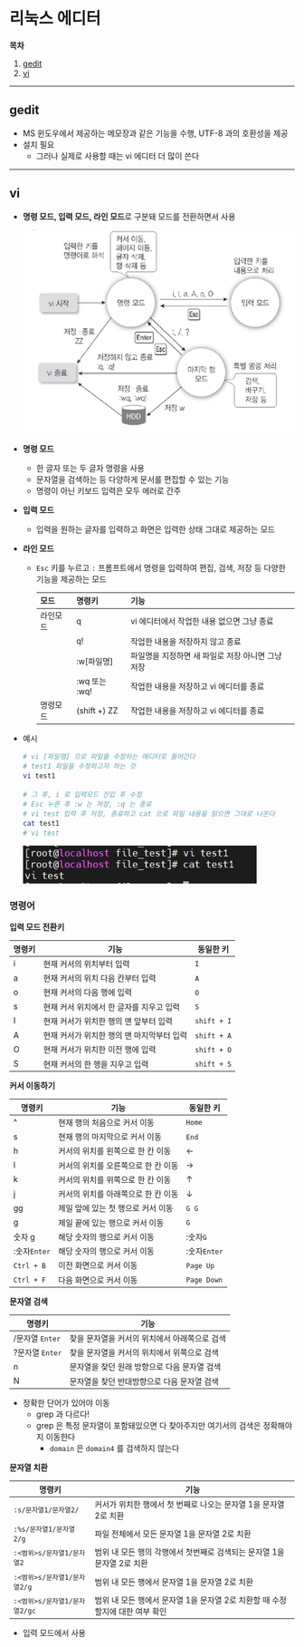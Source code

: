 # 리눅스 에디터

**목차**

1. [gedit](#gedit)
2. [vi](#vi)

---

## gedit

* MS 윈도우에서 제공하는 메모장과 같은 기능을 수행, UTF-8 과의 호환성을 제공
* 설치 필요
  * 그러나 실제로 사용할 때는 vi 에디터 더 많이 쓴다

---

## vi

* **명령 모드, 입력 모드, 라인 모드**로 구분돼 모드를 전환하면서 사용

  ![vi](./04_Editor.assets/vi.png)

* **명령 모드**

  * 한 글자 또는 두 글자 명령을 사용
  * 문자열을 검색하는 등 다양하게 문서를 편집할 수 있는 기능
  * 명령이 아닌 키보드 입력은 모두 에러로 간주

* **입력 모드**

  * 입력을 원하는 글자를 입력하고 화면은 입력한 상태 그대로 제공하는 모드

* **라인 모드**

  * `Esc` 키를 누르고 `:` 프롬프트에서 명령을 입력하여 편집, 검색, 저장 등 다양한 기능을 제공하는 모드

    | 모드     | 명령키        | 기능                                              |
    | -------- | ------------- | ------------------------------------------------- |
    | 라인모드 | q             | vi 에디터에서 작업한 내용 없으면 그냥 종료        |
    |          | q!            | 작업한 내용을 저장하지 않고 종료                  |
    |          | :w[파일명]    | 파일명을 지정하면 새 파일로 저장 아니면 그냥 저장 |
    |          | :wq 또는 :wq! | 작업한 내용을 저장하고 vi 에디터를 종료           |
    | 명령모드 | (shift +) ZZ  | 작업한 내용을 저장하고 vi 에디터를 종료           |

* 예시

  ```bash
  # vi [파일명] 으로 파일을 수정하는 에디터로 들어간다
  # test1 파일을 수정하고자 하는 것
  vi test1
  
  # 그 후, i 로 입력모드 진입 후 수정
  # Esc 누른 후 :w 는 저장, :q 는 종료
  # vi test 입력 후 저장, 종료하고 cat 으로 파일 내용을 읽으면 그대로 나온다
  cat test1
  # vi test
  ```

  ![vicat](./04_Editor.assets/catvi.png)

  

### 명령어

**입력 모드 전환키**

| 명령키 | 기능                                       | 동일한 키   |
| ------ | ------------------------------------------ | ----------- |
| i      | 현재 커서의 위치부터 입력                  | `I`         |
| a      | 현재 커서의 위치 다음 칸부터 입력          | `A`         |
| o      | 현재 커서의 다음 행에 입력                 | `O`         |
| s      | 현재 커서 위치에서 한 글자를 지우고 입력   | `S`         |
| I      | 현재 커서가 위치한 행의 맨 앞부터 입력     | `shift + I` |
| A      | 현재 커서가 위치한 행의 맨 마지막부터 입력 | `shift + A` |
| O      | 현재 커서가 위치한 이전 행에 입력          | `shift + O` |
| S      | 현재 커서의 한 행을 지우고 입력            | `shift + S` |

**커서 이동하기**

| 명령키       | 기능                                | 동일한 키    |
| ------------ | ----------------------------------- | ------------ |
| ^            | 현재 행의 처음으로 커서 이동        | `Home`       |
| s            | 현재 행의 마지막으로 커서 이동      | `End`        |
| h            | 커서의 위치를 왼쪽으로 한 칸 이동   | &larr;       |
| l            | 커서의 위치를 오른쪽으로 한 칸 이동 | &rarr;       |
| k            | 커서의 위치를 위쪽으로 한 칸 이동   | &uarr;       |
| j            | 커서의 위치를 아래쪽으로 한 칸 이동 | &darr;       |
| gg           | 제일 앞에 있는 첫 행으로 커서 이동  | `G G`        |
| g            | 제일 끝에 있는 행으로 커서 이동     | `G`          |
| 숫자 g       | 해당 숫자의 행으로 커서 이동        | :숫자`G`     |
| :숫자`Enter` | 해당 숫자의 행으로 커서 이동        | :숫자`Enter` |
| `Ctrl + B`   | 이전 화면으로 커서 이동             | `Page Up`    |
| `Ctrl + F`   | 다음 화면으로 커서 이동             | `Page Down`  |

**문자열 검색**

| 명령키          | 기능                                          |
| --------------- | --------------------------------------------- |
| /문자열 `Enter` | 찾을 문자열을 커서의 위치에서 아래쪽으로 검색 |
| ?문자열 `Enter` | 찾을 문자열을 커서의 위치에서 위쪽으로 검색   |
| n               | 문자열을 찾던 원래 방향으로 다음 문자열 검색  |
| N               | 문자열을 찾던 반대방향으로 다음 문자열 검색   |

* 정확한 단어가 있어야 이동
  * grep 과 다르다! 
  * grep 은 특정 문자열이 포함돼있으면 다 찾아주지만 여기서의 검색은 정확해야지 이동한다
    * `domain` 은 `domain4` 를 검색하지 않는다

**문자열 치환**

| 명령키                        | 기능                                                         |
| ----------------------------- | ------------------------------------------------------------ |
| `:s/문자열1/문자열2/`         | 커서가 위치한 행에서 첫 번째로 나오는 문자열 1을 문자열 2로 치환 |
| `:%s/문자열1/문자열2/g`       | 파일 전체에서 모든 문자열 1을 문자열 2로 치환                |
| `:<범위>s/문자열1/문자열2`    | 범위 내 모든 행의 각행에서 첫번째로 검색되는 문자열 1을 문자열 2로 치환 |
| `:<범위>s/문자열1/문자열2/g`  | 범위 내 모든 행에서 문자열 1을 문자열 2로 치환               |
| `:<범위>s/문자열1/문자열2/gc` | 범위 내 모든 행에서 문자열 1을 문자열 2로 치환할 때 수정할지에 대한 여부 확인 |

* 입력 모드에서 사용

